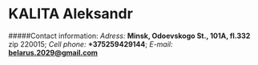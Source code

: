 # KALITA Aleksandr
#####Contact information:
_Adress:_ **Minsk, Odoevskogo St., 101A, fl.332** zip 220015;
*Cell phone:* __+375259429144__;
*E-mail:* **belarus.2029@gmail.com**
